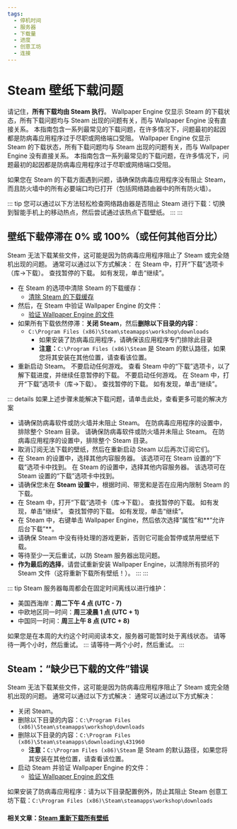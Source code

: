 ```yaml
---
tags:
  - 停机时间
  - 服务器
  - 下载量
  - 进度
  - 创意工坊
  - 连接
---
```


# Steam 壁纸下载问题

请记住，**所有下载均由 Steam 执行**。 Wallpaper Engine 仅显示 Steam 的下载状态，所有下载问题均与 Steam 出现的问题有关，而与 Wallpaper Engine 没有直接关系。 本指南包含一系列最常见的下载问题，在许多情况下，问题最初的起因都是防病毒应用程序过于尽职或网络端口受阻。 Wallpaper Engine 仅显示 Steam 的下载状态，所有下载问题均与 Steam 出现的问题有关，而与 Wallpaper Engine 没有直接关系。 本指南包含一系列最常见的下载问题，在许多情况下，问题最初的起因都是防病毒应用程序过于尽职或网络端口受阻。

如果您在 Steam 的下载方面遇到问题，请确保防病毒应用程序没有阻止 Steam，而且防火墙中的所有必要端口均已打开（包括网络路由器中的所有防火墙）。

::: tip 您可以通过以下方法轻松检查网络路由器是否阻止 Steam 进行下载：切换到智能手机上的移动热点，然后尝试通过该热点下载壁纸。 ::: :::

## 壁纸下载停滞在 0% 或 100%（或任何其他百分比）
Steam 无法下载某些文件，这可能是因为防病毒应用程序阻止了 Steam 或完全随机出现的问题。 通常可以通过以下方式解决： 在 Steam 中，打开“下载”选项卡（库->下载）。 查找暂停的下载。 如有发现，单击“继续”。

* 在 Steam 的选项中清除 Steam 的下载缓存：
  * [清除 Steam 的下载缓存](https://support.steampowered.com/kb_article.php?ref=3134-TIAL-4638)
* 然后，在 Steam 中验证 Wallpaper Engine 的文件：
  * [验证 Wallpaper Engine 的文件](https://support.steampowered.com/kb_article.php?ref=2037-QEUH-3335)
* 如果所有下载依然停滞：**关闭 Steam**，然后**删除以下目录的内容**：
  * `C:\Program Files (x86)\Steam\steamapps\workshop\downloads`
    * 如果安装了防病毒应用程序，请确保该应用程序专门排除此目录
    * **注意：**`C:\Program Files (x86)\Steam` 是 Steam 的默认路径，如果您将其安装在其他位置，请查看该位置。
* 重新启动 Steam。 不要启动任何游戏。 查看 Steam 中的“下载”选项卡，以了解下载进度，并继续任意暂停的下载。 不要启动任何游戏。 在 Steam 中，打开“下载”选项卡（库->下载）。 查找暂停的下载。 如有发现，单击“继续”。

::: details 如果上述步骤未能解决下载问题，请单击此处，查看更多可能的解决方案
* 请确保防病毒软件或防火墙并未阻止 Steam。 在防病毒应用程序的设置中，排除整个 Steam 目录。 请确保防病毒软件或防火墙并未阻止 Steam。 在防病毒应用程序的设置中，排除整个 Steam 目录。
* 取消订阅无法下载的壁纸，然后在重新启动 Steam 以后再次订阅它们。
* 在 Steam 的设置中，选择其他内容服务器。 该选项可在 Steam 设置的“下载”选项卡中找到。 在 Steam 的设置中，选择其他内容服务器。 该选项可在 Steam 设置的“下载”选项卡中找到。
* 请确保您未在 **Steam 设置**中，根据时间、带宽和是否在应用内限制 Steam 的下载。
* 在 Steam 中，打开“下载”选项卡（库->下载）。 查找暂停的下载。 如有发现，单击“继续”。 查找暂停的下载。 如有发现，单击“继续”。
* 在 Steam 中，右键单击 Wallpaper Engine，然后依次选择“属性”和**“允许后台下载”**。
* 请确保 Steam 中没有待处理的游戏更新，否则它可能会暂停或禁用壁纸下载。
* 等待至少一天后重试，以防 Steam 服务器出现问题。
* **作为最后的选择**，请尝试重新安装 Wallpaper Engine，以清除所有损坏的 Steam 文件（这将重新下载所有壁纸！）。 ::: :::

::: tip Steam 服务器每周都会在固定时间离线以进行维护：

* 美国西海岸：**周二下午 4 点 (UTC - 7)**
* 中欧地区同一时间：**周三凌晨 1 点 (UTC + 1)**
* 中国同一时间：**周三上午 8 点 (UTC + 8)**

如果您是在本周的大约这个时间阅读本文，服务器可能暂时处于离线状态。 请等待一两个小时，然后重试。 ::: 请等待一两个小时，然后重试。 :::

## Steam：“缺少已下载的文件”错误

Steam 无法下载某些文件，这可能是因为防病毒应用程序阻止了 Steam 或完全随机出现的问题。 通常可以通过以下方式解决： 通常可以通过以下方式解决：

* 关闭 Steam。
* 删除以下目录的内容：`C:\Program Files (x86)\Steam\steamapps\workshop\downloads`
* 删除以下目录的内容：`C:\Program Files (x86)\Steam\steamapps\downloading\431960`
  * **注意：**`C:\Program Files (x86)\Steam` 是 Steam 的默认路径，如果您将其安装在其他位置，请查看该位置。
* 启动 Steam 并验证 Wallpaper Engine 的文件：
  * [验证 Wallpaper Engine 的文件](https://support.steampowered.com/kb_article.php?ref=2037-QEUH-3335)

如果安装了防病毒应用程序：请为以下目录配置例外，防止其阻止 Steam 创意工坊下载：`C:\Program Files (x86)\Steam\steamapps\workshop\downloads`

#### 相关文章：[Steam 重新下载所有壁纸](/steam/redownload)